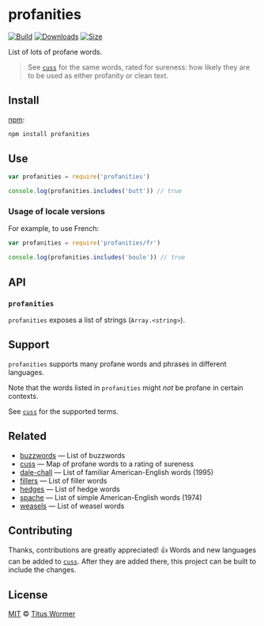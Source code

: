 # profanities

[![Build][build-badge]][build]
[![Downloads][downloads-badge]][downloads]
[![Size][size-badge]][size]

List of lots of profane words.

> See [`cuss`][cuss] for the same words, rated for sureness: how
> likely they are to be used as either profanity or clean text.

## Install

[npm][]:

```sh
npm install profanities
```

## Use

```js
var profanities = require('profanities')

console.log(profanities.includes('butt')) // true
```

### Usage of locale versions

For example, to use French:

```js
var profanities = require('profanities/fr')

console.log(profanities.includes('boule')) // true
```

## API

### `profanities`

`profanities` exposes a list of strings (`Array.<string>`).

## Support

`profanities` supports many profane words and phrases in different languages.

Note that the words listed in `profanities` might *not* be profane in certain
contexts.

See [`cuss`][cuss] for the supported terms.

## Related

*   [buzzwords](https://github.com/words/buzzwords)
    — List of buzzwords
*   [cuss][]
    — Map of profane words to a rating of sureness
*   [dale-chall](https://github.com/words/dale-chall)
    — List of familiar American-English words (1995)
*   [fillers](https://github.com/words/fillers)
    — List of filler words
*   [hedges](https://github.com/words/hedges)
    — List of hedge words
*   [spache](https://github.com/words/spache)
    — List of simple American-English words (1974)
*   [weasels](https://github.com/words/weasels)
    — List of weasel words

## Contributing

Thanks, contributions are greatly appreciated!  :+1:
Words and new languages can be added to [`cuss`][cuss].
After they are added there, this project can be built to include the changes.

## License

[MIT][license] © [Titus Wormer][author]

<!-- Definitions -->

[build-badge]: https://img.shields.io/travis/words/profanities.svg

[build]: https://travis-ci.org/words/profanities

[downloads-badge]: https://img.shields.io/npm/dm/profanities.svg

[downloads]: https://www.npmjs.com/package/profanities

[size-badge]: https://img.shields.io/bundlephobia/minzip/profanities.svg

[size]: https://bundlephobia.com/result?p=profanities

[npm]: https://docs.npmjs.com/cli/install

[license]: license

[author]: https://wooorm.com

[cuss]: https://github.com/words/cuss

